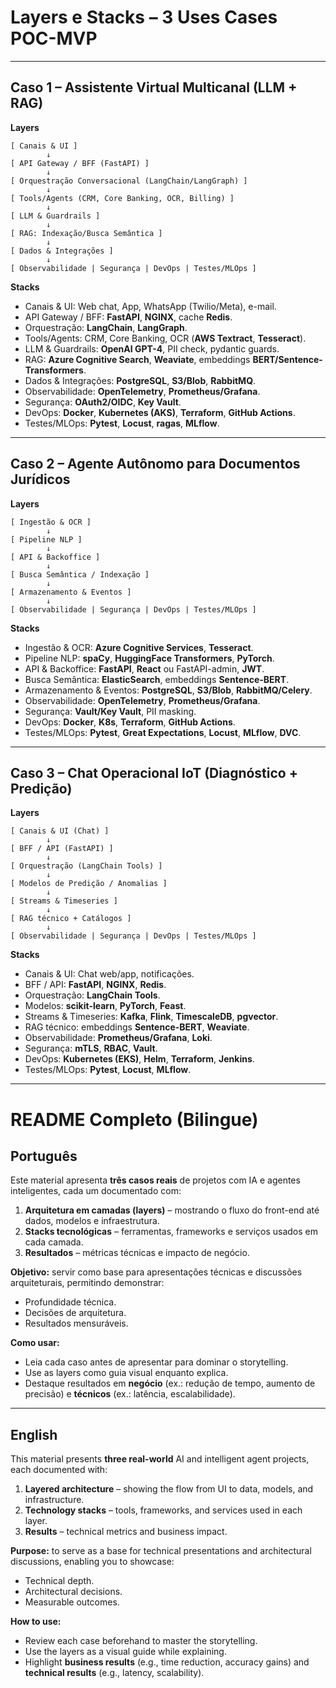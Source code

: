 # **Layers e Stacks – 3 Uses Cases POC-MVP**

---

## **Caso 1 – Assistente Virtual Multicanal (LLM + RAG)**

**Layers**

```
[ Canais & UI ]
        ↓
[ API Gateway / BFF (FastAPI) ]
        ↓
[ Orquestração Conversacional (LangChain/LangGraph) ]
        ↓
[ Tools/Agents (CRM, Core Banking, OCR, Billing) ]
        ↓
[ LLM & Guardrails ]
        ↓
[ RAG: Indexação/Busca Semântica ]
        ↓
[ Dados & Integrações ]
        ↓
[ Observabilidade | Segurança | DevOps | Testes/MLOps ]
```

**Stacks**

* Canais & UI: Web chat, App, WhatsApp (Twilio/Meta), e-mail.
* API Gateway / BFF: **FastAPI**, **NGINX**, cache **Redis**.
* Orquestração: **LangChain**, **LangGraph**.
* Tools/Agents: CRM, Core Banking, OCR (**AWS Textract**, **Tesseract**).
* LLM & Guardrails: **OpenAI GPT-4**, PII check, pydantic guards.
* RAG: **Azure Cognitive Search**, **Weaviate**, embeddings **BERT/Sentence-Transformers**.
* Dados & Integrações: **PostgreSQL**, **S3/Blob**, **RabbitMQ**.
* Observabilidade: **OpenTelemetry**, **Prometheus/Grafana**.
* Segurança: **OAuth2/OIDC**, **Key Vault**.
* DevOps: **Docker**, **Kubernetes (AKS)**, **Terraform**, **GitHub Actions**.
* Testes/MLOps: **Pytest**, **Locust**, **ragas**, **MLflow**.

---

## **Caso 2 – Agente Autônomo para Documentos Jurídicos**

**Layers**

```
[ Ingestão & OCR ]
        ↓
[ Pipeline NLP ]
        ↓
[ API & Backoffice ]
        ↓
[ Busca Semântica / Indexação ]
        ↓
[ Armazenamento & Eventos ]
        ↓
[ Observabilidade | Segurança | DevOps | Testes/MLOps ]
```

**Stacks**

* Ingestão & OCR: **Azure Cognitive Services**, **Tesseract**.
* Pipeline NLP: **spaCy**, **HuggingFace Transformers**, **PyTorch**.
* API & Backoffice: **FastAPI**, **React** ou FastAPI-admin, **JWT**.
* Busca Semântica: **ElasticSearch**, embeddings **Sentence-BERT**.
* Armazenamento & Eventos: **PostgreSQL**, **S3/Blob**, **RabbitMQ/Celery**.
* Observabilidade: **OpenTelemetry**, **Prometheus/Grafana**.
* Segurança: **Vault/Key Vault**, PII masking.
* DevOps: **Docker**, **K8s**, **Terraform**, **GitHub Actions**.
* Testes/MLOps: **Pytest**, **Great Expectations**, **Locust**, **MLflow**, **DVC**.

---

## **Caso 3 – Chat Operacional IoT (Diagnóstico + Predição)**

**Layers**

```
[ Canais & UI (Chat) ]
        ↓
[ BFF / API (FastAPI) ]
        ↓
[ Orquestração (LangChain Tools) ]
        ↓
[ Modelos de Predição / Anomalias ]
        ↓
[ Streams & Timeseries ]
        ↓
[ RAG técnico + Catálogos ]
        ↓
[ Observabilidade | Segurança | DevOps | Testes/MLOps ]
```

**Stacks**

* Canais & UI: Chat web/app, notificações.
* BFF / API: **FastAPI**, **NGINX**, **Redis**.
* Orquestração: **LangChain Tools**.
* Modelos: **scikit-learn**, **PyTorch**, **Feast**.
* Streams & Timeseries: **Kafka**, **Flink**, **TimescaleDB**, **pgvector**.
* RAG técnico: embeddings **Sentence-BERT**, **Weaviate**.
* Observabilidade: **Prometheus/Grafana**, **Loki**.
* Segurança: **mTLS**, **RBAC**, **Vault**.
* DevOps: **Kubernetes (EKS)**, **Helm**, **Terraform**, **Jenkins**.
* Testes/MLOps: **Pytest**, **Locust**, **MLflow**.

---

# **README Completo (Bilingue)**

## **Português**

Este material apresenta **três casos reais** de projetos com IA e agentes inteligentes, cada um documentado com:

1. **Arquitetura em camadas (layers)** – mostrando o fluxo do front-end até dados, modelos e infraestrutura.
2. **Stacks tecnológicas** – ferramentas, frameworks e serviços usados em cada camada.
3. **Resultados** – métricas técnicas e impacto de negócio.

**Objetivo:** servir como base para apresentações técnicas e discussões arquiteturais, permitindo demonstrar:

* Profundidade técnica.
* Decisões de arquitetura.
* Resultados mensuráveis.

**Como usar:**

* Leia cada caso antes de apresentar para dominar o storytelling.
* Use as layers como guia visual enquanto explica.
* Destaque resultados em **negócio** (ex.: redução de tempo, aumento de precisão) e **técnicos** (ex.: latência, escalabilidade).

---

## **English**

This material presents **three real-world** AI and intelligent agent projects, each documented with:

1. **Layered architecture** – showing the flow from UI to data, models, and infrastructure.
2. **Technology stacks** – tools, frameworks, and services used in each layer.
3. **Results** – technical metrics and business impact.

**Purpose:** to serve as a base for technical presentations and architectural discussions, enabling you to showcase:

* Technical depth.
* Architectural decisions.
* Measurable outcomes.

**How to use:**

* Review each case beforehand to master the storytelling.
* Use the layers as a visual guide while explaining.
* Highlight **business results** (e.g., time reduction, accuracy gains) and **technical results** (e.g., latency, scalability).
